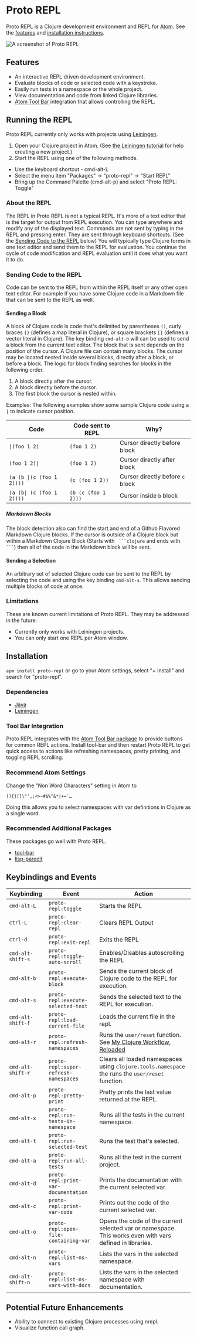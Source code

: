 # Proto REPL

Proto REPL is a Clojure development environment and REPL for [Atom](https://atom.io). See the [features](#features) and [installation instructions](#installation).

![A screenshot of Proto REPL](https://github.com/jasongilman/proto-repl/raw/master/front_image.png)

## Features

* An interactive REPL driven development environment.
* Evaluate blocks of code or selected code with a keystroke.
* Easily run tests in a namespace or the whole project.
* View documentation and code from linked Clojure libraries.
* [Atom Tool Bar](https://atom.io/packages/tool-bar) integration that allows controlling the REPL.

## Running the REPL

Proto REPL currently only works with projects using [Leiningen](http://leiningen.org).

1. Open your Clojure project in Atom. (See [the Leiningen tutorial](https://github.com/technomancy/leiningen/blob/stable/doc/TUTORIAL.md#creating-a-project) for help creating a new project.)
2. Start the REPL using one of the following methods.


* Use the keyboard shortcut - cmd-alt-L
* Select the menu item "Packages" -> "proto-repl" -> "Start REPL"
* Bring up the Command Palette (cmd-alt-p) and select "Proto REPL: Toggle"

### About the REPL

The REPL in Proto REPL is not a typical REPL. It's more of a text editor that is the target for output from REPL execution. You can type anywhere and modify any of the displayed text. Commands are not sent by typing in the REPL and pressing enter. They are sent through keyboard shortcuts. (See the [Sending Code to the REPL](#sending-code-to-the-repl) below) You will typically type Clojure forms in one text editor and send them to the REPL for evaluation. You continue the cycle of code modification and REPL evaluation until it does what you want it to do.

### Sending Code to the REPL

Code can be sent to the REPL from within the REPL itself or any other open text editor. For example if you have some Clojure code in a Markdown file that can be sent to the REPL as well.

#### Sending a Block

A block of Clojure code is code that's delimited by parentheses `()`, curly braces `{}` (defines a map literal in Clojure), or square brackets `[]` (defines a vector literal in Clojure). The key binding `cmd-alt-b` will can be used to send a block from the current text editor. The block that is sent depends on the position of the cursor. A Clojure file can contain many blocks. The cursor may be located nested inside several blocks, directly after a block, or before a block. The logic for block finding searches for blocks in the following order.

1. A block directly after the cursor.
2. A block directly before the cursor.
3. The first block the cursor is nested within.

Examples: The following examples show some sample Clojure code using a `|` to indicate cursor position.

Code                                     | Code sent to REPL   | Why?
-----------------------------------------|---------------------|-----------------------------
<code>&#124;(foo 1 2)</code>             | `(foo 1 2)`         | Cursor directly before block
<code>(foo 1 2)&#124;</code>             | `(foo 1 2)`         | Cursor directly after block
<code>(a (b &#124;(c (foo 1 2))))</code> | `(c (foo 1 2))`     | Cursor directly before `c` block
<code>(a (b&#124; (c (foo 1 2))))</code> | `(b (c (foo 1 2)))` | Cursor inside `b` block

##### Markdown Blocks

The block detection also can find the start and end of a Github Flavored Markdown Clojure blocks. If the cursor is outside of a Clojure block but within a Markdown Clojure Block (Starts with ` ```clojure` and ends with ` ``` `) then all of the code in the Markdown block will be sent.


#### Sending a Selection

An arbitrary set of selected Clojure code can be sent to the REPL by selecting the code and using the key binding `cmd-alt-s`. This allows sending multiple blocks of code at once.

### Limitations

These are known current limitations of Proto REPL. They may be addressed in the future.

* Currently only works with Leiningen projects.
* You can only start one REPL per Atom window.

## Installation

`apm install proto-repl` or go to your Atom settings, select "+ Install" and search for "proto-repl".

### Dependencies

* [Java](http://www.oracle.com/technetwork/java/javase/downloads/index.html)
* [Leiningen](http://leiningen.org)

### Tool Bar Integration

Proto REPL integrates with the [Atom Tool Bar package](https://atom.io/packages/tool-bar) to provide buttons for common REPL actions. Install tool-bar and then restart Proto REPL to get quick access to actions like refreshing namespaces, pretty printing, and toggling REPL scrolling.

### Recommend Atom Settings

Change the "Non Word Characters" setting in Atom to

```
(){}[]\"',;<>~#$%^&*|+=`…
```

Doing this allows you to select namespaces with var definitions in Clojure as a single word.

### Recommended Additional Packages

These packages go well with Proto REPL.

* [tool-bar](https://atom.io/packages/tool-bar)
* [lisp-paredit](https://atom.io/packages/lisp-paredit)

## Keybindings and Events

| Keybinding        | Event                                 | Action                                                                                                                                   |
|-------------------|---------------------------------------|------------------------------------------------------------------------------------------------------------------------------------------|
| `cmd-alt-L`       | `proto-repl:toggle`                   | Starts the REPL                                                                                                                          |
| `ctrl-L`          | `proto-repl:clear-repl`               | Clears REPL Output                                                                                                                       |
| `ctrl-d`          | `proto-repl:exit-repl`                | Exits the REPL                                                                                                                           |
| `cmd-alt-shift-s` | `proto-repl:toggle-auto-scroll`       | Enables/Disables autoscrolling the REPL                                                                                                  |
| `cmd-alt-b`       | `proto-repl:execute-block`            | Sends the current block of Clojure code to the REPL for execution.                                                                       |
| `cmd-alt-s`       | `proto-repl:execute-selected-text`    | Sends the selected text to the REPL for execution.                                                                                       |
| `cmd-alt-shift-f` | `proto-repl:load-current-file`        | Loads the current file in the repl.                                                                                                      |
| `cmd-alt-r`       | `proto-repl:refresh-namespaces`       | Runs the `user/reset` function. See [My Clojure Workflow, Reloaded](http://thinkrelevance.com/blog/2013/06/04/clojure-workflow-reloaded) |
| `cmd-alt-shift-r` | `proto-repl:super-refresh-namespaces` | Clears all loaded namespaces using `clojure.tools.namespace` the runs the `user/reset` function.                                         |
| `cmd-alt-p`       | `proto-repl:pretty-print`             | Pretty prints the last value returned at the REPL.                                                                                       |
| `cmd-alt-x`       | `proto-repl:run-tests-in-namespace`   | Runs all the tests in the current namespace.                                                                                             |
| `cmd-alt-t`       | `proto-repl:run-selected-test`        | Runs the test that's selected.                                                                                                           |
| `cmd-alt-a`       | `proto-repl:run-all-tests`            | Runs all the test in the current project.                                                                                                |
| `cmd-alt-d`       | `proto-repl:print-var-documentation`  | Prints the documentation with the current selected var.                                                                                  |
| `cmd-alt-c`       | `proto-repl:print-var-code`           | Prints out the code of the current selected var.                                                                                         |
| `cmd-alt-o`       | `proto-repl:open-file-containing-var` | Opens the code of the current selected var or namespace. This works even with vars defined in libraries.                                 |
| `cmd-alt-n`       | `proto-repl:list-ns-vars`             | Lists the vars in the selected namespace.                                                                                                |
| `cmd-alt-shift-n` | `proto-repl:list-ns-vars-with-docs`   | Lists the vars in the selected namespace with documentation.                                                                             |


## Potential Future Enhancements

* Ability to connect to existing Clojure processes using nrepl.
* Visualize function call graph.
